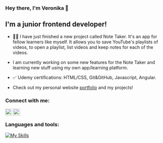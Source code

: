 ### Hey there, I'm Veronika 👋

## I'm a junior frontend developer!
- 👷‍♀️ I have just finished a new project called Note Taker. It's an app for fellow learners like myself. It allows you to save YouTube's playlists of videos, to open a playlist, list videos and keep notes for each of the videos.
- I am currently working on some new features for the Note Taker and learning new stuff using my own app/learning platform.
- ✅ Udemy certifications: HTML/CSS, Git&GitHub, Javascript, Angular.
  
- Check out my personal website [portfolio](https://veronikajavor.dev) and my projects!
  
### Connect with me:
[<img align="left" alt="VeraQueen | LinkedIn" width="22px" src="https://cdn.jsdelivr.net/npm/simple-icons@v3/icons/linkedin.svg"/>](https://linkedin.com/in/veronika-javor/)
[<img align="left" alt="VeraQueen | Instagram" width="22px" src="https://cdn.jsdelivr.net/npm/simple-icons@v3/icons/instagram.svg"/>](https://instagram.com/vera_javor/)
</br>
### Languages and tools:
[![My Skills](https://skills.thijs.gg/icons?i=js,html,css,github,git,figma,angular,typescript,bootstrap,tailwind)](https://skills.thijs.gg)
